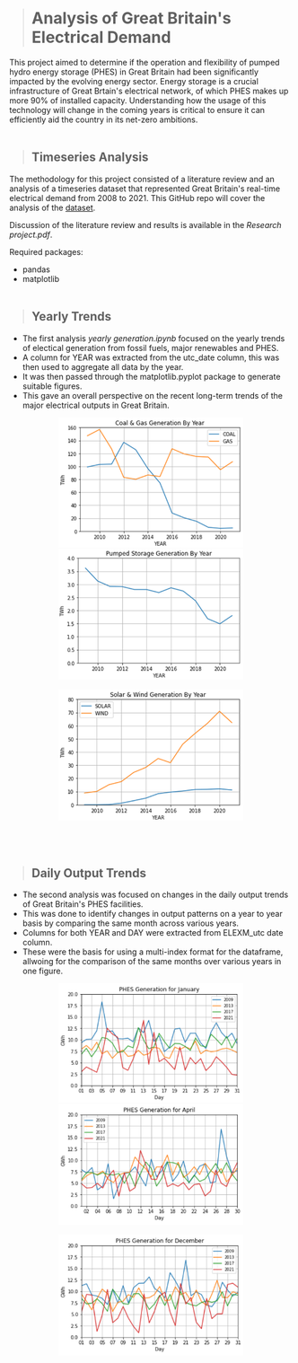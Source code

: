 ># Analysis of Great Britain's Electrical Demand
This project aimed to determine if the operation and flexibility of pumped hydro energy storage (PHES) in Great Britain had been significantly impacted by the evolving energy sector. Energy storage is a crucial infrastructure of Great Brtain's electrical network, of which PHES makes up more 90% of installed capacity. Understanding how the usage of this technology will change in the coming years is critical to ensure it can efficiently aid the country in its net-zero ambitions.
<br/><br>

>## Timeseries Analysis
The methodology for this project consisted of a literature review and an analysis of a timeseries dataset that represented Great Britain's real-time electrical demand from 2008 to 2021. This GitHub repo will cover the analysis of the [dataset](https://zenodo.org/record/7140904).

Discussion of the literature review and results is available in the *Research project.pdf*.

Required packages:
- pandas
- matplotlib
<br/><br>

>## Yearly Trends
- The first analysis *yearly generation.ipynb* focused on the yearly trends of electical generation from fossil fuels, major renewables and PHES.
- A column for YEAR was extracted from the utc_date column, this was then used to aggregate all data by the year. 
- It was then passed through the matplotlib.pyplot package to generate suitable figures.
- This gave an overall perspective on the recent long-term trends of the major electrical outputs in Great Britain.

<p align="center"> 
<img src="PNGs/Coal & Gas yearly generation.png" style="width: 330px"> <img src="PNGs/PHES yearly generation.png" style="width: 330px"> </p>

<p align="center">   
<img src="PNGs/Solar & Wind yearly generation.png" style="width: 330px">
</p>
<br/><br>

>## Daily Output Trends
- The second analysis was focused on changes in the daily output trends of Great Britain's PHES facilities.
- This was done to identify changes in output patterns on a year to year basis by comparing the same month across various years. 
- Columns for both YEAR and DAY were extracted from ELEXM_utc date column. 
- These were the basis for using a multi-index format for the dataframe, allwoing for the comparison of the same months over various years in one figure.

<p align="center">
<img src="PNGs/PHES Generation for January.png" style="width: 330px"/> <img src="PNGs/PHES Generation for April.png" style="width: 330px"/> </p>

<p align="center">
<img src="PNGs/PHES Generation for December.png" style="width: 330px"/>
</p>
